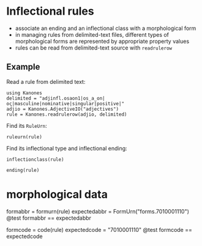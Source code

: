 # Inflectional rules

- associate an ending and an inflectional class with a morphological form
- in managing rules from delimited-text files, different types of morphological forms are represented by appropriate property values
- rules can be read from delimited-text source with `readrulerow`



## Example

Read a rule from delimited text:

```@example rules
using Kanones
delimited = "adjinfl.osaon1|os_a_on|ος|masculine|nominative|singular|positive|"
adjio = Kanones.AdjectiveIO("adjectives")
rule = Kanones.readrulerow(adjio, delimited)
```

Find its `RuleUrn`:

```@example rules
ruleurn(rule)
```

Find its inflectional type and inflectional ending:

```@example rules
inflectionclass(rule)
```
```@example rules
ending(rule)
```

# morphological data
formabbr = formurn(rule)
expectedabbr = FormUrn("forms.7010001110")
@test formabbr == expectedabbr

formcode = code(rule)
expectedcode = "7010001110"
@test formcode == expectedcode
